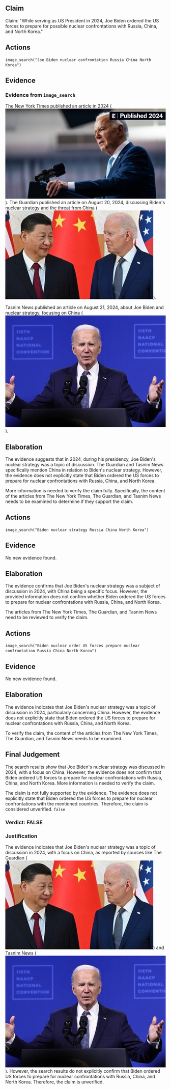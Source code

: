 ## Claim
Claim: "While serving as US President in 2024, Joe Biden ordered the US forces to prepare for possible nuclear confrontations with Russia, China, and North Korea."

## Actions
```
image_search("Joe Biden nuclear confrontation Russia China North Korea")
```

## Evidence
### Evidence from `image_search`
The New York Times published an article in 2024 (![image 7007](media/2025-08-29_23-15-1756509325-478296.jpg)). The Guardian published an article on August 20, 2024, discussing Biden's nuclear strategy and the threat from China (![image 7008](media/2025-08-29_23-15-1756509325-587436.jpg)).

Tasnim News published an article on August 21, 2024, about Joe Biden and nuclear strategy, focusing on China (![image 7009](media/2025-08-29_23-15-1756509325-982899.jpg)).


## Elaboration
The evidence suggests that in 2024, during his presidency, Joe Biden's nuclear strategy was a topic of discussion. The Guardian and Tasnim News specifically mention China in relation to Biden's nuclear strategy. However, the evidence does not explicitly state that Biden ordered the US forces to prepare for nuclear confrontations with Russia, China, and North Korea.

More information is needed to verify the claim fully. Specifically, the content of the articles from The New York Times, The Guardian, and Tasnim News needs to be examined to determine if they support the claim.


## Actions
```
image_search("Biden nuclear strategy Russia China North Korea")
```

## Evidence
No new evidence found.

## Elaboration
The evidence confirms that Joe Biden's nuclear strategy was a subject of discussion in 2024, with China being a specific focus. However, the provided information does not confirm whether Biden ordered the US forces to prepare for nuclear confrontations with Russia, China, and North Korea.

The articles from The New York Times, The Guardian, and Tasnim News need to be reviewed to verify the claim.


## Actions
```
image_search("Biden nuclear order US forces prepare nuclear confrontation Russia China North Korea")
```

## Evidence
No new evidence found.

## Elaboration
The evidence indicates that Joe Biden's nuclear strategy was a topic of discussion in 2024, particularly concerning China. However, the evidence does not explicitly state that Biden ordered the US forces to prepare for nuclear confrontations with Russia, China, and North Korea.

To verify the claim, the content of the articles from The New York Times, The Guardian, and Tasnim News needs to be examined.


## Final Judgement
The search results show that Joe Biden's nuclear strategy was discussed in 2024, with a focus on China. However, the evidence does not confirm that Biden ordered US forces to prepare for nuclear confrontations with Russia, China, and North Korea. More information is needed to verify the claim.

The claim is not fully supported by the evidence. The evidence does not explicitly state that Biden ordered the US forces to prepare for nuclear confrontations with the mentioned countries. Therefore, the claim is considered unverified. `false`


### Verdict: FALSE

### Justification
The evidence indicates that Joe Biden's nuclear strategy was a topic of discussion in 2024, with a focus on China, as reported by sources like The Guardian (![image 7008](media/2025-08-29_23-15-1756509325-587436.jpg)) and Tasnim News (![image 7009](media/2025-08-29_23-15-1756509325-982899.jpg)). However, the search results do not explicitly confirm that Biden ordered US forces to prepare for nuclear confrontations with Russia, China, and North Korea. Therefore, the claim is unverified.
